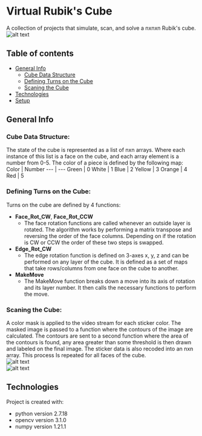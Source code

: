 # Virtual Rubik's Cube
A collection of projects that simulate, scan, and solve a nxnxn Rubik's cube. 
![alt text](https://github.com/JustinValentine/RubiksCube/blob/main/Images/LargeCubeEx.png)

## Table of contents 
* [General Info](#general-info)  
  * [Cube Data Structure](#Cube-Data-Structure)
  * [Defining Turns on the Cube](#Defining-Turns-on-the-Cube)
  * [Scaning the Cube](#Scaning-the-Cube)
* [Technologies](#technologies)
* [Setup](#setup)

## General Info
### Cube Data Structure:
The state of the cube is represented as a list of nxn arrays. Where each instance of this list is a face on the cube, and each array element is a number from 0-5. The color of a piece is defined by the following map: 
Color | Number 
--- | ---
Green | 0
White | 1
Blue | 2
Yellow | 3
Orange | 4
Red | 5
 
### Defining Turns on the Cube:
Turns on the cube are defined by 4 functions:
* **Face_Rot_CW**, **Face_Rot_CCW**
  * The face rotation functions are called whenever an outside layer is rotated. The algorithm works by performing a matrix transpose and reversing the order of the face columns. Depending on if the rotation is CW or CCW the order of these two steps is swapped. 
* **Edge_Rot_CW**
  * The edge rotation function is defined on 3-axes x, y, z and can be performed on any layer of the cube. It is defined as a set of maps that take rows/columns from one face on the cube to another.
* **MakeMove**   
  * The MakeMove function breaks down a move into its axis of rotation and its layer number. It then calls the necessary functions to perform the move. 

### Scaning the Cube: 
A color mask is applied to the video stream for each sticker color. The masked image is passed to a function where the contours of the image are calculated. The contours are sent to a second function where the area of the contours is found, any area greater than some threshold is then drawn and labeled on the final image. The sticker data is also recoded into an nxn array. This process Is repeated for all faces of the cube.   
![alt text](https://github.com/JustinValentine/RubiksCube/blob/main/Images/CubeScan.png)  
![alt text](https://github.com/JustinValentine/RubiksCube/blob/main/Images/GreenStickerMask.png)

## Technologies
Project is created with:
* python version 2.7.18
* opencv version 3.1.0
* numpy version 1.21.1
